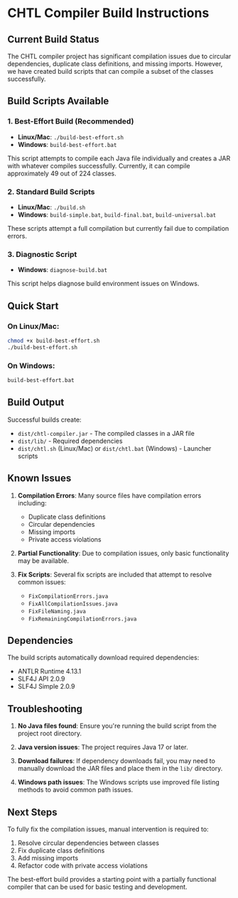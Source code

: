 # CHTL Compiler Build Instructions

## Current Build Status

The CHTL compiler project has significant compilation issues due to circular dependencies, duplicate class definitions, and missing imports. However, we have created build scripts that can compile a subset of the classes successfully.

## Build Scripts Available

### 1. Best-Effort Build (Recommended)
- **Linux/Mac**: `./build-best-effort.sh`
- **Windows**: `build-best-effort.bat`

This script attempts to compile each Java file individually and creates a JAR with whatever compiles successfully. Currently, it can compile approximately 49 out of 224 classes.

### 2. Standard Build Scripts
- **Linux/Mac**: `./build.sh`
- **Windows**: `build-simple.bat`, `build-final.bat`, `build-universal.bat`

These scripts attempt a full compilation but currently fail due to compilation errors.

### 3. Diagnostic Script
- **Windows**: `diagnose-build.bat`

This script helps diagnose build environment issues on Windows.

## Quick Start

### On Linux/Mac:
```bash
chmod +x build-best-effort.sh
./build-best-effort.sh
```

### On Windows:
```cmd
build-best-effort.bat
```

## Build Output

Successful builds create:
- `dist/chtl-compiler.jar` - The compiled classes in a JAR file
- `dist/lib/` - Required dependencies
- `dist/chtl.sh` (Linux/Mac) or `dist/chtl.bat` (Windows) - Launcher scripts

## Known Issues

1. **Compilation Errors**: Many source files have compilation errors including:
   - Duplicate class definitions
   - Circular dependencies
   - Missing imports
   - Private access violations

2. **Partial Functionality**: Due to compilation issues, only basic functionality may be available.

3. **Fix Scripts**: Several fix scripts are included that attempt to resolve common issues:
   - `FixCompilationErrors.java`
   - `FixAllCompilationIssues.java`
   - `FixFileNaming.java`
   - `FixRemainingCompilationErrors.java`

## Dependencies

The build scripts automatically download required dependencies:
- ANTLR Runtime 4.13.1
- SLF4J API 2.0.9
- SLF4J Simple 2.0.9

## Troubleshooting

1. **No Java files found**: Ensure you're running the build script from the project root directory.

2. **Java version issues**: The project requires Java 17 or later.

3. **Download failures**: If dependency downloads fail, you may need to manually download the JAR files and place them in the `lib/` directory.

4. **Windows path issues**: The Windows scripts use improved file listing methods to avoid common path issues.

## Next Steps

To fully fix the compilation issues, manual intervention is required to:
1. Resolve circular dependencies between classes
2. Fix duplicate class definitions
3. Add missing imports
4. Refactor code with private access violations

The best-effort build provides a starting point with a partially functional compiler that can be used for basic testing and development.